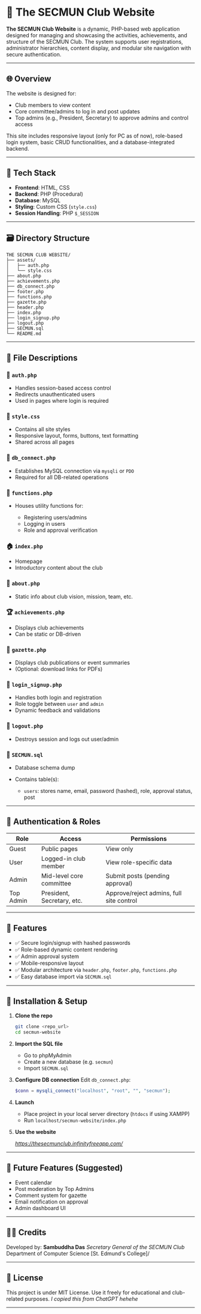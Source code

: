 # 📘 The SECMUN Club Website

**The SECMUN Club Website** is a dynamic, PHP-based web application designed for managing and showcasing the activities, achievements, and structure of the SECMUN Club. The system supports user registrations, administrator hierarchies, content display, and modular site navigation with secure authentication.

---

## 🌐 Overview

The website is designed for:

* Club members to view content
* Core committee/admins to log in and post updates
* Top admins (e.g., President, Secretary) to approve admins and control access

This site includes responsive layout (only for PC as of now), role-based login system, basic CRUD functionalities, and a database-integrated backend.

---

## 💠 Tech Stack

* **Frontend**: HTML, CSS
* **Backend**: PHP (Procedural)
* **Database**: MySQL
* **Styling**: Custom CSS (`style.css`)
* **Session Handling**: PHP `$_SESSION`

---

## 🗃️ Directory Structure

```
THE SECMUN CLUB WEBSITE/
├── assets/
│   ├── auth.php
│   └── style.css
├── about.php
├── achievements.php
├── db_connect.php
├── footer.php
├── functions.php
├── gazette.php
├── header.php
├── index.php
├── login_signup.php
├── logout.php
├── SECMUN.sql
└── README.md
```

---

## 📂 File Descriptions

### 🔐 `auth.php`

* Handles session-based access control
* Redirects unauthenticated users
* Used in pages where login is required

### 🎨 `style.css`

* Contains all site styles
* Responsive layout, forms, buttons, text formatting
* Shared across all pages

### 📂 `db_connect.php`

* Establishes MySQL connection via `mysqli` or `PDO`
* Required for all DB-related operations

### 🧠 `functions.php`

* Houses utility functions for:

  * Registering users/admins
  * Logging in users
  * Role and approval verification

### 🏠 `index.php`

* Homepage
* Introductory content about the club

### 🧾 `about.php`

* Static info about club vision, mission, team, etc.

### 🏆 `achievements.php`

* Displays club achievements
* Can be static or DB-driven

### 📰 `gazette.php`

* Displays club publications or event summaries
* (Optional: download links for PDFs)

### 🔐 `login_signup.php`

* Handles both login and registration
* Role toggle between `user` and `admin`
* Dynamic feedback and validations

### 🚪 `logout.php`

* Destroys session and logs out user/admin

### 🧱 `SECMUN.sql`

* Database schema dump
* Contains table(s):

  * `users`: stores name, email, password (hashed), role, approval status, post

---

## 🔑 Authentication & Roles

| Role      | Access                     | Permissions                              |
| --------- | -------------------------- | ---------------------------------------- |
| Guest     | Public pages               | View only                                |
| User      | Logged-in club member      | View role-specific data                  |
| Admin     | Mid-level core committee   | Submit posts (pending approval)          |
| Top Admin | President, Secretary, etc. | Approve/reject admins, full site control |

---

## 🧪 Features

* ✅ Secure login/signup with hashed passwords
* ✅ Role-based dynamic content rendering
* ✅ Admin approval system
* ✅ Mobile-responsive layout
* ✅ Modular architecture via `header.php`, `footer.php`, `functions.php`
* ✅ Easy database import via `SECMUN.sql`

---

## 🧰 Installation & Setup

1. **Clone the repo**

   ```bash
   git clone <repo_url>
   cd secmun-website
   ```

2. **Import the SQL file**

   * Go to phpMyAdmin
   * Create a new database (e.g. `secmun`)
   * Import `SECMUN.sql`

3. **Configure DB connection**
   Edit `db_connect.php`:

   ```php
   $conn = mysqli_connect("localhost", "root", "", "secmun");
   ```

4. **Launch**

   * Place project in your local server directory (`htdocs` if using XAMPP)
   * Run `localhost/secmun-website/index.php`
  
5. **Use the website**

    *https://thesecmunclub.infinityfreeapp.com/*
---

## 🔮 Future Features (Suggested)

* Event calendar
* Post moderation by Top Admins
* Comment system for gazette
* Email notification on approval
* Admin dashboard UI

---

## 👨‍💻 Credits

Developed by:
**Sambuddha Das**
*Secretary General of the SECMUN Club*
Department of Computer Science
\[St. Edmund's College]/

---

## 📜 License

This project is under MIT License. Use it freely for educational and club-related purposes.
*I copied this from ChatGPT hehehe*

---
